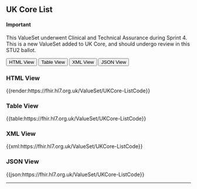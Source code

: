 ## UK Core List 

<div id="newAsset" markdown="span" class="alert alert-success" role="alert"><h4><i class="fa fa-star"></i> Important</h4>

This ValueSet underwent Clinical and Technical Assurance during Sprint 4. This is a new ValueSet added to UK Core, and should undergo review in this STU2 ballot.
</div>

<div class="tab">
 <button class="tablinks active" onclick="openTab(event, 'HTML View')">HTML View</button>
 <button class="tablinks" onclick="openTab(event, 'Table View')">Table View</button>
  <button class="tablinks" onclick="openTab(event, 'XML View')">XML View</button>
  <button class="tablinks" onclick="openTab(event, 'JSON View')">JSON View</button>
</div>

<div id="HTML View" class="tabcontent" style="display:block">
  <h3>HTML View</h3>
{{render:https://fhir.hl7.org.uk/ValueSet/UKCore-ListCode}}
</div>

<div id="Table View" class="tabcontent">
  <h3>Table View</h3>
{{table:https://fhir.hl7.org.uk/ValueSet/UKCore-ListCode}}
</div>

<div id="XML View" class="tabcontent">
  <h3>XML View</h3>
{{xml:https://fhir.hl7.org.uk/ValueSet/UKCore-ListCode}}
</div>

<div id="JSON View" class="tabcontent">
  <h3>JSON View</h3>
{{json:https://fhir.hl7.org.uk/ValueSet/UKCore-ListCode}}
</div>

---